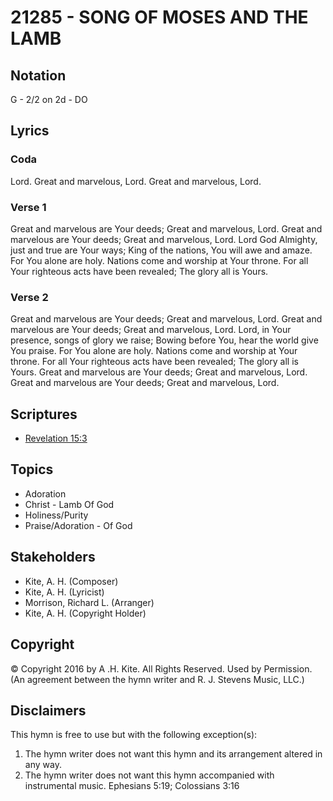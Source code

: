 # 21285 - SONG OF MOSES AND THE LAMB

## Notation

G - 2/2 on 2d - DO

## Lyrics

### Coda

Lord. Great and marvelous, Lord. Great and marvelous, Lord.

### Verse 1

Great and marvelous are Your deeds; Great and marvelous, Lord. Great and marvelous are Your deeds; Great and marvelous, Lord. Lord God Almighty, just and true are Your ways; King of the nations, You will awe and amaze. For You alone are holy. Nations come and worship at Your throne.  For all Your righteous acts have been revealed; The glory all is Yours.

### Verse 2

Great and marvelous are Your deeds; Great and marvelous, Lord. Great and marvelous are Your deeds; Great and marvelous, Lord. Lord, in Your presence, songs of glory we raise; Bowing before You, hear the world give You praise. For You alone are holy. Nations come and worship at Your throne.  For all Your righteous acts have been revealed; The glory all is Yours. Great and marvelous are Your deeds; Great and marvelous, Lord. Great and marvelous are Your deeds; Great and marvelous, Lord. 


## Scriptures

- [Revelation 15:3](https://www.biblegateway.com/passage/?search=Revelation%2015%3A3)

## Topics

- Adoration
- Christ - Lamb Of God
- Holiness/Purity
- Praise/Adoration - Of God

## Stakeholders

- Kite, A. H. (Composer)
- Kite, A. H. (Lyricist)
- Morrison, Richard L. (Arranger)
- Kite, A. H. (Copyright Holder)

## Copyright

© Copyright 2016 by A .H. Kite.  All Rights Reserved. Used by Permission.
(An agreement between the hymn writer and R. J. Stevens Music, LLC.)

## Disclaimers

This hymn is free to use but with the following exception(s):
1. The hymn writer does not want this hymn and its arrangement altered in any way.
2. The hymn writer does not want this hymn accompanied with instrumental music.
Ephesians 5:19; Colossians 3:16

